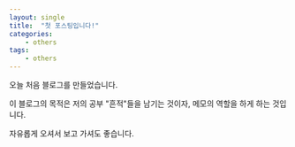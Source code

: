 ```yaml
---
layout: single
title:  "첫 포스팅입니다!"
categories: 
    - others
tags: 
    - others
---
```


오늘 처음 블로그를 만들었습니다.

이 블로그의 목적은 저의 공부 "흔적"들을 남기는 것이자, 메모의 역할을 하게 하는 것입니다.

자유롭게 오셔서 보고 가셔도 좋습니다.

